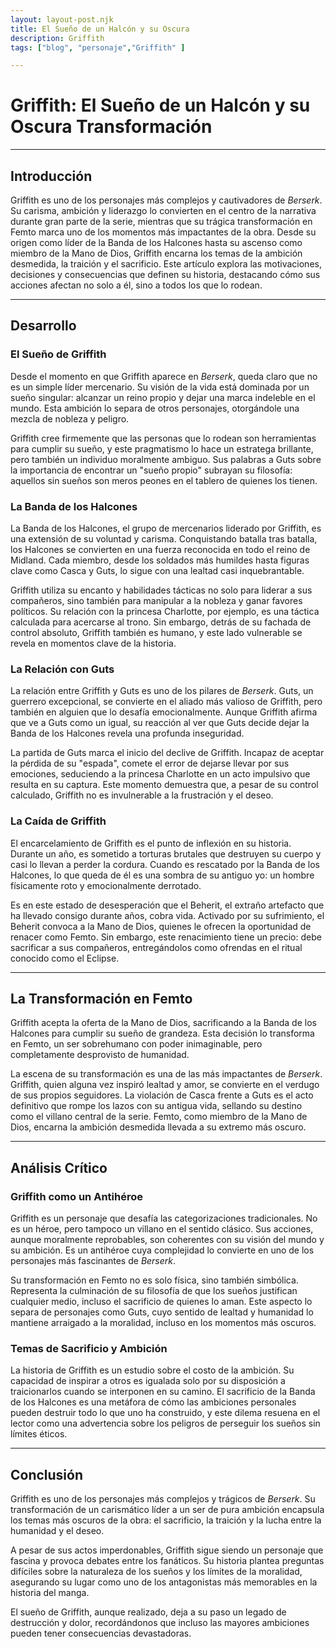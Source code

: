 ```yaml
---
layout: layout-post.njk
title: El Sueño de un Halcón y su Oscura 
description: Griffith 
tags: ["blog", "personaje","Griffith" ]

---
```

# Griffith: El Sueño de un Halcón y su Oscura Transformación  

---

## Introducción  
Griffith es uno de los personajes más complejos y cautivadores de *Berserk*. Su carisma, ambición y liderazgo lo convierten en el centro de la narrativa durante gran parte de la serie, mientras que su trágica transformación en Femto marca uno de los momentos más impactantes de la obra. Desde su origen como líder de la Banda de los Halcones hasta su ascenso como miembro de la Mano de Dios, Griffith encarna los temas de la ambición desmedida, la traición y el sacrificio. Este artículo explora las motivaciones, decisiones y consecuencias que definen su historia, destacando cómo sus acciones afectan no solo a él, sino a todos los que lo rodean.

---

## Desarrollo  

### El Sueño de Griffith  
Desde el momento en que Griffith aparece en *Berserk*, queda claro que no es un simple líder mercenario. Su visión de la vida está dominada por un sueño singular: alcanzar un reino propio y dejar una marca indeleble en el mundo. Esta ambición lo separa de otros personajes, otorgándole una mezcla de nobleza y peligro.  

Griffith cree firmemente que las personas que lo rodean son herramientas para cumplir su sueño, y este pragmatismo lo hace un estratega brillante, pero también un individuo moralmente ambiguo. Sus palabras a Guts sobre la importancia de encontrar un "sueño propio" subrayan su filosofía: aquellos sin sueños son meros peones en el tablero de quienes los tienen.

### La Banda de los Halcones  
La Banda de los Halcones, el grupo de mercenarios liderado por Griffith, es una extensión de su voluntad y carisma. Conquistando batalla tras batalla, los Halcones se convierten en una fuerza reconocida en todo el reino de Midland. Cada miembro, desde los soldados más humildes hasta figuras clave como Casca y Guts, lo sigue con una lealtad casi inquebrantable.  

Griffith utiliza su encanto y habilidades tácticas no solo para liderar a sus compañeros, sino también para manipular a la nobleza y ganar favores políticos. Su relación con la princesa Charlotte, por ejemplo, es una táctica calculada para acercarse al trono. Sin embargo, detrás de su fachada de control absoluto, Griffith también es humano, y este lado vulnerable se revela en momentos clave de la historia.

### La Relación con Guts  
La relación entre Griffith y Guts es uno de los pilares de *Berserk*. Guts, un guerrero excepcional, se convierte en el aliado más valioso de Griffith, pero también en alguien que lo desafía emocionalmente. Aunque Griffith afirma que ve a Guts como un igual, su reacción al ver que Guts decide dejar la Banda de los Halcones revela una profunda inseguridad.  

La partida de Guts marca el inicio del declive de Griffith. Incapaz de aceptar la pérdida de su "espada", comete el error de dejarse llevar por sus emociones, seduciendo a la princesa Charlotte en un acto impulsivo que resulta en su captura. Este momento demuestra que, a pesar de su control calculado, Griffith no es invulnerable a la frustración y el deseo.

### La Caída de Griffith  
El encarcelamiento de Griffith es el punto de inflexión en su historia. Durante un año, es sometido a torturas brutales que destruyen su cuerpo y casi lo llevan a perder la cordura. Cuando es rescatado por la Banda de los Halcones, lo que queda de él es una sombra de su antiguo yo: un hombre físicamente roto y emocionalmente derrotado.  

Es en este estado de desesperación que el Beherit, el extraño artefacto que ha llevado consigo durante años, cobra vida. Activado por su sufrimiento, el Beherit convoca a la Mano de Dios, quienes le ofrecen la oportunidad de renacer como Femto. Sin embargo, este renacimiento tiene un precio: debe sacrificar a sus compañeros, entregándolos como ofrendas en el ritual conocido como el Eclipse.

---

## La Transformación en Femto  

Griffith acepta la oferta de la Mano de Dios, sacrificando a la Banda de los Halcones para cumplir su sueño de grandeza. Esta decisión lo transforma en Femto, un ser sobrehumano con poder inimaginable, pero completamente desprovisto de humanidad.  

La escena de su transformación es una de las más impactantes de *Berserk*. Griffith, quien alguna vez inspiró lealtad y amor, se convierte en el verdugo de sus propios seguidores. La violación de Casca frente a Guts es el acto definitivo que rompe los lazos con su antigua vida, sellando su destino como el villano central de la serie. Femto, como miembro de la Mano de Dios, encarna la ambición desmedida llevada a su extremo más oscuro.

---

## Análisis Crítico  

### Griffith como un Antihéroe  
Griffith es un personaje que desafía las categorizaciones tradicionales. No es un héroe, pero tampoco un villano en el sentido clásico. Sus acciones, aunque moralmente reprobables, son coherentes con su visión del mundo y su ambición. Es un antihéroe cuya complejidad lo convierte en uno de los personajes más fascinantes de *Berserk*.  

Su transformación en Femto no es solo física, sino también simbólica. Representa la culminación de su filosofía de que los sueños justifican cualquier medio, incluso el sacrificio de quienes lo aman. Este aspecto lo separa de personajes como Guts, cuyo sentido de lealtad y humanidad lo mantiene arraigado a la moralidad, incluso en los momentos más oscuros.

### Temas de Sacrificio y Ambición  
La historia de Griffith es un estudio sobre el costo de la ambición. Su capacidad de inspirar a otros es igualada solo por su disposición a traicionarlos cuando se interponen en su camino. El sacrificio de la Banda de los Halcones es una metáfora de cómo las ambiciones personales pueden destruir todo lo que uno ha construido, y este dilema resuena en el lector como una advertencia sobre los peligros de perseguir los sueños sin límites éticos.

---

## Conclusión  
Griffith es uno de los personajes más complejos y trágicos de *Berserk*. Su transformación de un carismático líder a un ser de pura ambición encapsula los temas más oscuros de la obra: el sacrificio, la traición y la lucha entre la humanidad y el deseo.  

A pesar de sus actos imperdonables, Griffith sigue siendo un personaje que fascina y provoca debates entre los fanáticos. Su historia plantea preguntas difíciles sobre la naturaleza de los sueños y los límites de la moralidad, asegurando su lugar como uno de los antagonistas más memorables en la historia del manga.  

El sueño de Griffith, aunque realizado, deja a su paso un legado de destrucción y dolor, recordándonos que incluso las mayores ambiciones pueden tener consecuencias devastadoras.  

